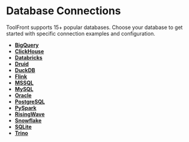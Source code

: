 # Database Connections

ToolFront supports 15+ popular databases. Choose your database to get started with specific connection examples and configuration.

- **[BigQuery](bigquery.md)**
- **[ClickHouse](clickhouse.md)**
- **[Databricks](databricks.md)**
- **[Druid](druid.md)**
- **[DuckDB](duckdb.md)**
- **[Flink](flink.md)**
- **[MSSQL](mssql.md)**
- **[MySQL](mysql.md)**
- **[Oracle](oracle.md)**
- **[PostgreSQL](postgresql.md)**
- **[PySpark](pyspark.md)**
- **[RisingWave](risingwave.md)**
- **[Snowflake](snowflake.md)**
- **[SQLite](sqlite.md)**
- **[Trino](trino.md)**